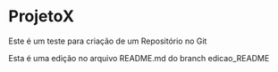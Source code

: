 # ProjetoX
Este é um teste para criação de um Repositório no Git

Esta é uma edição no arquivo README.md do branch edicao_README
